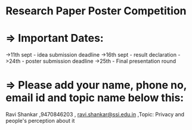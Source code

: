 # Research Paper Poster Competition
# => Important Dates:
->11th sept - idea submission deadline
->16th sept - result declaration
->24th - poster submission deadline
->25th - Final presentation round
# => Please add your name, phone no, email id and topic name below this:
Ravi Shankar ,9470846203 , ravi.shankar@ssi.edu.in ,Topic: Privacy and people's perception about it

